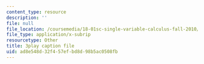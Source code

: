 ```yaml
---
content_type: resource
description: ''
file: null
file_location: /coursemedia/18-01sc-single-variable-calculus-fall-2010/ad8e548d32f457efbd8d98b5ac0508fb_eHJuAByQf5A.vtt
file_type: application/x-subrip
resourcetype: Other
title: 3play caption file
uid: ad8e548d-32f4-57ef-bd8d-98b5ac0508fb
---
```

